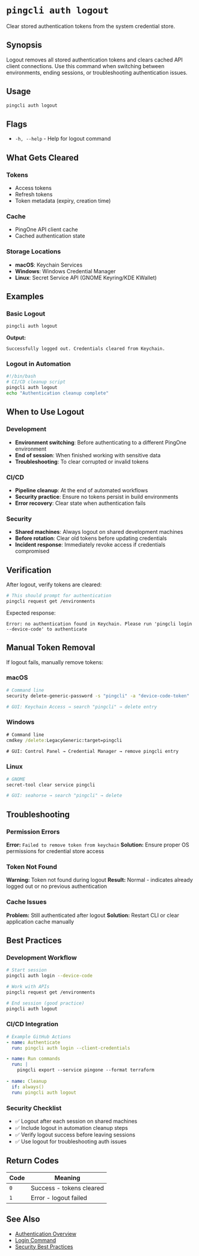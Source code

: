 # `pingcli auth logout`

Clear stored authentication tokens from the system credential store.

## Synopsis

Logout removes all stored authentication tokens and clears cached API client connections. Use this command when switching between environments, ending sessions, or troubleshooting authentication issues.

## Usage
```bash
pingcli auth logout
```

## Flags
- `-h, --help` - Help for logout command

## What Gets Cleared

### Tokens
- Access tokens
- Refresh tokens
- Token metadata (expiry, creation time)

### Cache
- PingOne API client cache
- Cached authentication state

### Storage Locations
- **macOS**: Keychain Services
- **Windows**: Windows Credential Manager  
- **Linux**: Secret Service API (GNOME Keyring/KDE KWallet)

## Examples

### Basic Logout
```bash
pingcli auth logout
```
**Output:**
```
Successfully logged out. Credentials cleared from Keychain.
```

### Logout in Automation
```bash
#!/bin/bash
# CI/CD cleanup script
pingcli auth logout
echo "Authentication cleanup complete"
```

## When to Use Logout

### Development
- **Environment switching**: Before authenticating to a different PingOne environment
- **End of session**: When finished working with sensitive data
- **Troubleshooting**: To clear corrupted or invalid tokens

### CI/CD
- **Pipeline cleanup**: At the end of automated workflows
- **Security practice**: Ensure no tokens persist in build environments
- **Error recovery**: Clear state when authentication fails

### Security
- **Shared machines**: Always logout on shared development machines
- **Before rotation**: Clear old tokens before updating credentials
- **Incident response**: Immediately revoke access if credentials compromised

## Verification

After logout, verify tokens are cleared:

```bash
# This should prompt for authentication
pingcli request get /environments
```

Expected response:
```
Error: no authentication found in Keychain. Please run 'pingcli login --device-code' to authenticate
```

## Manual Token Removal

If logout fails, manually remove tokens:

### macOS
```bash
# Command line
security delete-generic-password -s "pingcli" -a "device-code-token"

# GUI: Keychain Access → search "pingcli" → delete entry
```

### Windows
```cmd
# Command line
cmdkey /delete:LegacyGeneric:target=pingcli

# GUI: Control Panel → Credential Manager → remove pingcli entry
```

### Linux
```bash
# GNOME
secret-tool clear service pingcli

# GUI: seahorse → search "pingcli" → delete
```

## Troubleshooting

### Permission Errors
**Error:** `Failed to remove token from keychain`
**Solution:** Ensure proper OS permissions for credential store access

### Token Not Found
**Warning:** Token not found during logout
**Result:** Normal - indicates already logged out or no previous authentication

### Cache Issues
**Problem:** Still authenticated after logout
**Solution:** Restart CLI or clear application cache manually

## Best Practices

### Development Workflow
```bash
# Start session
pingcli auth login --device-code

# Work with APIs
pingcli request get /environments

# End session (good practice)
pingcli auth logout
```

### CI/CD Integration
```yaml
# Example GitHub Actions
- name: Authenticate
  run: pingcli auth login --client-credentials

- name: Run commands
  run: |
    pingcli export --service pingone --format terraform
    
- name: Cleanup
  if: always()
  run: pingcli auth logout
```

### Security Checklist
- ✅ Logout after each session on shared machines
- ✅ Include logout in automation cleanup steps  
- ✅ Verify logout success before leaving sessions
- ✅ Use logout for troubleshooting auth issues

## Return Codes

| Code | Meaning |
|------|---------|
| `0` | Success - tokens cleared |
| `1` | Error - logout failed |

## See Also
- [Authentication Overview](overview.md)
- [Login Command](login.md)
- [Security Best Practices](overview.md#security-best-practices)